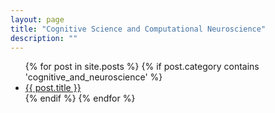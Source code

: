 ```yaml
---
layout: page
title: "Cognitive Science and Computational Neuroscience"
description: ""
---
```

<div id="home">
  <ul class="posts">
	{% for post in site.posts %}
	  {% if post.category contains 'cognitive_and_neuroscience' %}
	      <li><a href="{{ post.url }}">{{ post.title }}</a></li>
	  {% endif %}
	{% endfor %}
  </ul>
</div>
